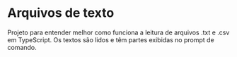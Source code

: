   

# Arquivos de texto

  

Projeto para entender melhor como funciona a leitura de arquivos .txt e .csv em TypeScript. Os textos são lidos e têm partes exibidas no prompt de comando.
